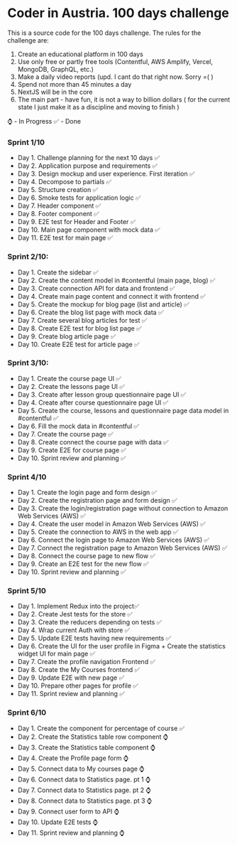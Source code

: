 # Coder in Austria. 100 days challenge

This is a source code for the 100 days challenge. The rules for the challenge are:

1. Create an educational platform in 100 days
2. Use only free or partly free tools  (Contentful, AWS Amplify, Vercel, MongoDB, GraphQL, etc.)
3. Make a daily video reports (upd. I cant do that right now. Sorry =( )
4. Spend not more than 45 minutes a day
5. NextJS will be in the core
6. The main part - have fun, it is not a way to billion dollars ( for the current state I just make it as a discipline and moving to finish )

⌚ - In Progress
✅ - Done

### Sprint 1/10
- Day 1. Challenge planning for the next 10 days ✅
- Day 2. Application purpose and requirements ✅
- Day 3. Design mockup and user experience. First iteration ✅
- Day 4. Decompose to partials ✅
- Day 5. Structure creation ✅
- Day 6. Smoke tests for application logic ✅
- Day 7. Header component ✅
- Day 8. Footer component ✅
- Day 9. E2E test for Header and Footer ✅
- Day 10. Main page component with mock data ✅
- Day 11. E2E test for main page ✅

### Sprint 2/10:
- Day 1. Create the sidebar ✅
- Day 2. Create the content model in #contentful (main page, blog) ✅
- Day 3. Create connection API for data and frontend ✅
- Day 4. Create main page content and connect it with frontend ✅
- Day 5. Create the mockup for blog page (list and article) ✅
- Day 6. Create the blog list page with mock data ✅
- Day 7. Create several blog articles for test ✅
- Day 8. Create E2E test for blog list page ✅
- Day 9. Create blog article page ✅
- Day 10. Create E2E test for article page ✅


### Sprint 3/10:
- Day 1. Create the course page UI ✅
- Day 2. Create the lessons page UI ✅
- Day 3. Create after lesson group questionnaire page UI ✅
- Day 4. Create after course questionnaire page UI ✅
- Day 5. Create the course, lessons and questionnaire  page data model in #contentful ✅
- Day 6. Fill the mock data in #contentful ✅
- Day 7. Create the course page ✅
- Day 8. Create connect the course page with data ✅
- Day 9. Create E2E for course page ✅
- Day 10. Sprint review and planning ✅

### Sprint 4/10
- Day 1. Create the login page and form design ✅
- Day 2. Create the registration page and form design ✅
- Day 3. Create the login/registration page without connection to Amazon Web Services (AWS) ✅
- Day 4. Create the user model in Amazon Web Services (AWS) ✅
- Day 5. Create the connection to AWS in the web app ✅
- Day 6. Connect the login page to Amazon Web Services (AWS) ✅
- Day 7. Connect the registration page to Amazon Web Services (AWS) ✅
- Day 8. Connect the course page to new flow ✅
- Day 9. Create an E2E test for the new flow ✅
- Day 10. Sprint review and planning ✅

### Sprint 5/10
- Day 1. Implement Redux into the project✅
- Day 2. Create Jest tests for the store ✅
- Day 3. Create the reducers depending on tests ✅
- Day 4. Wrap current Auth with store ✅
- Day 5. Update E2E tests having new requirements ✅
- Day 6. Create the UI for the user profile in Figma + Create the statistics widget UI for main page ✅
- Day 7. Create the profile navigation Frontend ✅
- Day 8. Create the My Courses frontend ✅
- Day 9. Update E2E with new page ✅
- Day 10. Prepare other pages for profile ✅
- Day 11. Sprint review and planning ✅

### Sprint 6/10
- Day 1. Create the component for percentage of course ✅
- Day 2. Create the Statistics table row component ⌚
- Day 3. Create the Statistics table component ⌚
- Day 4. Create the Profile page form ⌚
- Day 5. Connect data to My courses page ⌚
- Day 6. Connect data to Statistics page. pt 1 ⌚
- Day 7. Connect data to Statistics page. pt 2 ⌚
- Day 8. Connect data to Statistics page. pt 3 ⌚
- Day 9. Connect user form to API ⌚
- Day 10. Update E2E tests ⌚
- Day 11. Sprint review and planning ⌚